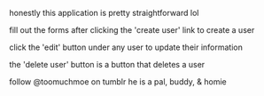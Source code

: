 honestly this application is pretty straightforward lol

fill out the forms after clicking the 'create user' link to create a user

click the 'edit' button under any user to update their information

the 'delete user' button is a button that deletes a user

follow @toomuchmoe on tumblr he is a pal, buddy, & homie
